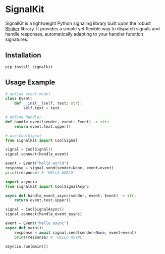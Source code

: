 # SignalKit

SignalKit is a lightweight Python signaling library built upon the robust [Blinker](https://github.com/pallets-eco/blinker) library. It provides a simple yet flexible way to dispatch signals and handle responses, automatically adapting to your handler function signatures.

## Installation
`pip install signalkit`

## Usage Example

```python
# define event model
class Event:
    def __init__(self, text: str):
        self.text = text

# define handler
def handle_event(sender, event: Event) -> str:
    return event.text.upper()

# use CoolSignal
from signalkit import CoolSignal

signal = CoolSignal()
signal.connect(handle_event)

event = Event("hello world")
response = signal.send(sender=None, event=event)
print(response) # 'HELLO WORLD'
```

```python
import asyncio
from signalkit import CoolSignalAsync

async def handle_event_async(sender, event: Event) -> str:
    return event.text.upper()

signal = CoolSignalAsync()
signal.connect(handle_event_async)

event = Event("hello async")
async def main():
    response = await signal.send(sender=None, event=event)
    print(response) # 'HELLO ASYNC'

asyncio.run(main())
```
